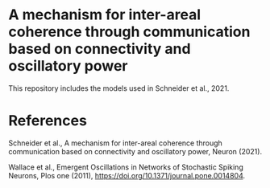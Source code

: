 # A mechanism for inter-areal coherence through communication based on connectivity and oscillatory power

This repository includes the models used in Schneider et al., 2021.

# References
Schneider et al., A mechanism for inter-areal coherence through communication based on connectivity and oscillatory power, Neuron (2021).

Wallace et al., Emergent Oscillations in Networks of Stochastic Spiking Neurons, Plos one (2011), https://doi.org/10.1371/journal.pone.0014804.
